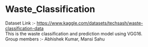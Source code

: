 # Waste_Classification
Dataset Link :- https://www.kaggle.com/datasets/techsash/waste-classification-data
<br>This is the waste classification and prediction model using VGG16. 
<br>Group members :- Abhishek Kumar, Mansi Sahu
